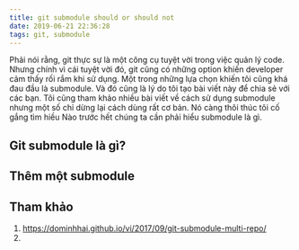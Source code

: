 ```yaml
---
title: git submodule should or should not
date: 2019-06-21 22:36:28
tags: git, submodule
---
```


Phải nói rằng, git thực sự là một công cụ tuyệt vời trong việc quản lý code. Nhưng chính vì cái tuyệt vời đó, git cũng có những option khiến developer cảm thấy rối rắm khi sử dụng. Một trong những lựa chọn khiến tôi cũng khá đau đầu là submodule. Và đó cũng là lý do tôi tạo bài viết này để chia sẻ với các bạn. Tôi cũng tham khảo nhiều bài viết về cách sử dụng submodule nhưng một số chỉ dừng lại cách dùng rất cơ bản. Nó càng thôi thúc tôi cố gắng tìm hiều Nào trước hết chúng ta cần phải hiểu submodule là gì.

## Git submodule là gì?

## Thêm một submodule

## Tham khảo

1. https://dominhhai.github.io/vi/2017/09/git-submodule-multi-repo/
2. 